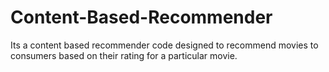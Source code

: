 # Content-Based-Recommender
Its a content based recommender code designed to recommend movies to consumers based on their rating for a particular movie.
